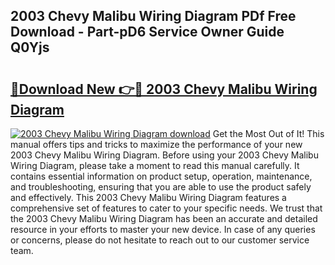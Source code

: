 ## 2003 Chevy Malibu Wiring Diagram PDf Free Download - Part-pD6 Service Owner Guide Q0Yjs

# <h2><a href="http://dfj3r1e.blite.top/?on=2003+Chevy+Malibu+Wiring+Diagram">🔗Download New 👉🔴 2003 Chevy Malibu Wiring Diagram</a></h2>

[![2003 Chevy Malibu Wiring Diagram download](https://i.imgur.com/lujVjoI.png)](http://dfj3r1e.blite.top/?on=2003+Chevy+Malibu+Wiring+Diagram)
Get the Most Out of It! This manual offers tips and tricks to maximize the performance of your new 2003 Chevy Malibu Wiring Diagram. Before using your 2003 Chevy Malibu Wiring Diagram, please take a moment to read this manual carefully. It contains essential information on product setup, operation, maintenance, and troubleshooting, ensuring that you are able to use the product safely and effectively. This 2003 Chevy Malibu Wiring Diagram features a comprehensive set of features to cater to your specific needs. We trust that the 2003 Chevy Malibu Wiring Diagram has been an accurate and detailed resource in your efforts to master your new device. In case of any queries or concerns, please do not hesitate to reach out to our customer service team.
